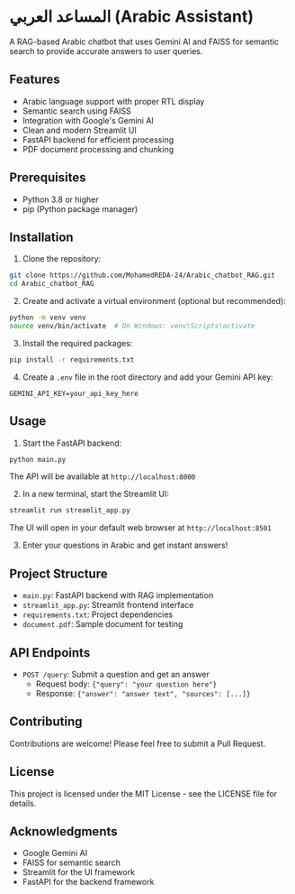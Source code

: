 # المساعد العربي (Arabic Assistant)

A RAG-based Arabic chatbot that uses Gemini AI and FAISS for semantic search to provide accurate answers to user queries.

## Features

- Arabic language support with proper RTL display
- Semantic search using FAISS
- Integration with Google's Gemini AI
- Clean and modern Streamlit UI
- FastAPI backend for efficient processing
- PDF document processing and chunking

## Prerequisites

- Python 3.8 or higher
- pip (Python package manager)

## Installation

1. Clone the repository:
```bash
git clone https://github.com/MohamedREDA-24/Arabic_chatbot_RAG.git
cd Arabic_chatbot_RAG
```

2. Create and activate a virtual environment (optional but recommended):
```bash
python -m venv venv
source venv/bin/activate  # On Windows: venv\Scripts\activate
```

3. Install the required packages:
```bash
pip install -r requirements.txt
```

4. Create a `.env` file in the root directory and add your Gemini API key:
```
GEMINI_API_KEY=your_api_key_here
```

## Usage

1. Start the FastAPI backend:
```bash
python main.py
```
The API will be available at `http://localhost:8000`

2. In a new terminal, start the Streamlit UI:
```bash
streamlit run streamlit_app.py
```
The UI will open in your default web browser at `http://localhost:8501`

3. Enter your questions in Arabic and get instant answers!

## Project Structure

- `main.py`: FastAPI backend with RAG implementation
- `streamlit_app.py`: Streamlit frontend interface
- `requirements.txt`: Project dependencies
- `document.pdf`: Sample document for testing

## API Endpoints

- `POST /query`: Submit a question and get an answer
  - Request body: `{"query": "your question here"}`
  - Response: `{"answer": "answer text", "sources": [...]}`

## Contributing

Contributions are welcome! Please feel free to submit a Pull Request.

## License

This project is licensed under the MIT License - see the LICENSE file for details.

## Acknowledgments

- Google Gemini AI
- FAISS for semantic search
- Streamlit for the UI framework
- FastAPI for the backend framework
